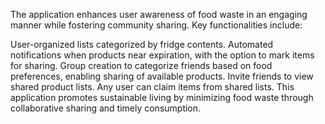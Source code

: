 The application enhances user awareness of food waste in an engaging manner while fostering community sharing. Key functionalities include:

User-organized lists categorized by fridge contents.
Automated notifications when products near expiration, with the option to mark items for sharing.
Group creation to categorize friends based on food preferences, enabling sharing of available products.
Invite friends to view shared product lists.
Any user can claim items from shared lists.
This application promotes sustainable living by minimizing food waste through collaborative sharing and timely consumption.
